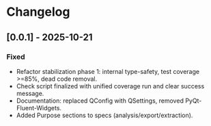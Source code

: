# Changelog

## [0.0.1] - 2025-10-21
### Fixed
- Refactor stabilization phase 1: internal type-safety, test coverage >=85%, dead code removal.
- Check script finalized with unified coverage run and clear success message.
- Documentation: replaced QConfig with QSettings, removed PyQt-Fluent-Widgets.
- Added Purpose sections to specs (analysis/export/extraction).

